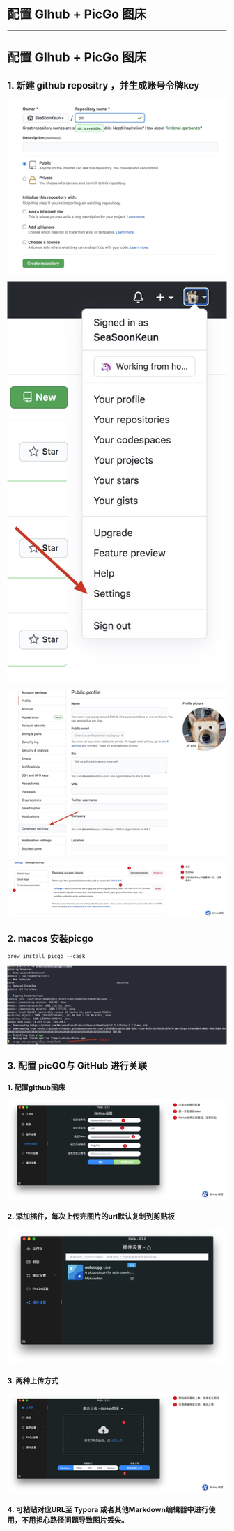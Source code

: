 # 配置 GIhub + PicGo 图床


---
# 配置 GIhub + PicGo 图床

## 1. 新建 github repositry ，并生成账号令牌key

![](https://raw.githubusercontent.com/SeaSoonKeun/Picture/main/Blog_Pic/new%20rep.jpg)

![](https://raw.githubusercontent.com/SeaSoonKeun/Picture/main/Blog_Pic/token%E4%BD%8D%E7%BD%AE1.jpg)

![](https://raw.githubusercontent.com/SeaSoonKeun/Picture/main/Blog_Pic/token%E4%BD%8D%E7%BD%AE2.jpg)

![](https://raw.githubusercontent.com/SeaSoonKeun/Picture/main/Blog_Pic/token%E4%BD%8D%E7%BD%AE3.jpg)

## 2. macos 安装picgo

```
brew install picgo --cask
```
![](https://raw.githubusercontent.com/SeaSoonKeun/Picture/main/Blog_Pic/20210422003228.png)

## 3. 配置 picGO与 GitHub 进行关联

### 1. 配置github图床

![](https://raw.githubusercontent.com/SeaSoonKeun/Picture/main/Blog_Pic/picGo%E8%AE%BE%E7%BD%AE.jpg)

### 2. 添加插件，每次上传完图片的url默认复制到剪贴板

![](https://raw.githubusercontent.com/SeaSoonKeun/Picture/main/Blog_Pic/20210422003439.png)

### 3. 两种上传方式

![](https://raw.githubusercontent.com/SeaSoonKeun/Picture/main/Blog_Pic/20210422003358.png)

### 4. 可粘贴对应URL至 Typora 或者其他Markdown编辑器中进行使用，不用担心路径问题导致图片丢失。
